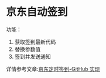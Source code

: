 

# 京东自动签到
功能：
1. 获取签到最新代码
2. 替换参数值
3. 签到并发送通知




详情参考文章:[京东定时签到-GitHub 实现](https://ruicky.me/2020/06/05/jd-sign/)

